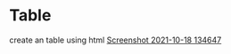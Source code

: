 # Table
create an table using html
[Screenshot 2021-10-18 134647](https://user-images.githubusercontent.com/90240431/137694506-389ae7ec-9932-4e62-bd76-f686a86f4e95.jpg)
